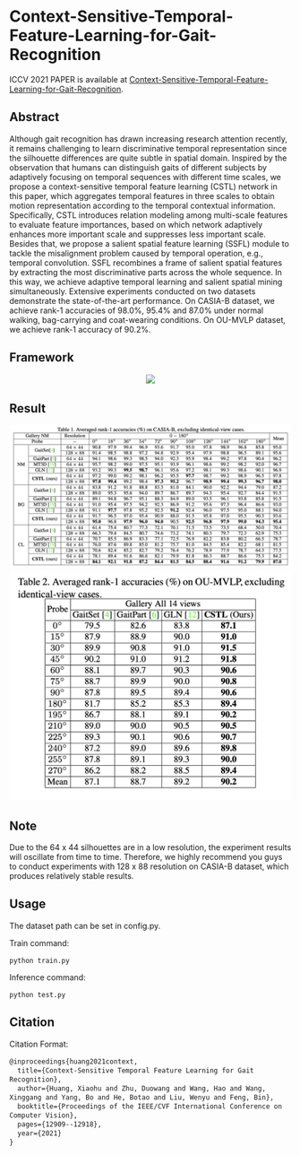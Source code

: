 # Context-Sensitive-Temporal-Feature-Learning-for-Gait-Recognition
ICCV 2021 PAPER is available at <a href="https://openaccess.thecvf.com/content/ICCV2021/html/Huang_Context-Sensitive_Temporal_Feature_Learning_for_Gait_Recognition_ICCV_2021_paper.html" title="CSTL">Context-Sensitive-Temporal-Feature-Learning-for-Gait-Recognition</a>.

## Abstract
Although gait recognition has drawn increasing research attention recently, it remains challenging to learn discriminative temporal representation since the silhouette differences are quite subtle in spatial domain. Inspired by the observation that humans can distinguish gaits of different subjects by adaptively focusing on temporal sequences with different time scales, we propose a context-sensitive temporal feature learning (CSTL) network in this paper, which aggregates temporal features in three scales to obtain motion representation according to the temporal contextual information. Specifically, CSTL introduces relation modeling among multi-scale features to evaluate feature importances, based on which network adaptively enhances more important scale and suppresses less important scale. Besides that, we propose a salient spatial feature learning (SSFL) module to tackle the misalignment problem caused by temporal operation, e.g., temporal convolution. SSFL recombines a frame of salient spatial features by extracting the most discriminative parts across the whole sequence. In this way, we achieve adaptive temporal learning and salient spatial mining simultaneously. Extensive experiments conducted on two datasets demonstrate the state-of-the-art performance. On CASIA-B dataset, we achieve rank-1 accuracies of 98.0%, 95.4% and 87.0% under normal walking, bag-carrying and coat-wearing conditions. On OU-MVLP dataset, we achieve rank-1 accuracy of 90.2%.

## Framework
<div align=center><img src="img/framework"><img/></div>

## Result
<div align=center><img src="img/casia-b.jpg"><img/></div>
<div align=center><img src="img/ou-mvlp.jpg" width="800"><img/></div>

## Note
Due to the 64 x 44 silhouettes are in a low resolution, the experiment results will oscillate from time to time. Therefore, we highly recommend you guys to conduct experiments with 128 x 88 resolution on CASIA-B dataset, which produces relatively stable results.

## Usage
The dataset path can be set in config.py.

Train command: 
```
python train.py
```

Inference command:
```
python test.py
```
## Citation
Citation Format:
```
@inproceedings{huang2021context, 
  title={Context-Sensitive Temporal Feature Learning for Gait Recognition}, 
  author={Huang, Xiaohu and Zhu, Duowang and Wang, Hao and Wang, Xinggang and Yang, Bo and He, Botao and Liu, Wenyu and Feng, Bin},
  booktitle={Proceedings of the IEEE/CVF International Conference on Computer Vision},
  pages={12909--12918},
  year={2021}
}
```
